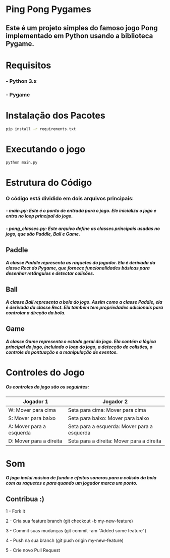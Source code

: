 # Ping Pong Pygames

## Este é um projeto simples do famoso jogo Pong implementado em Python usando a biblioteca Pygame.

# Requisitos

### - Python 3.x
### - Pygame

# Instalação dos Pacotes

```bash
pip install -r requirements.txt
```

# Executando o jogo

```bash
python main.py
```

# Estrutura do Código

### O código está dividido em dois arquivos principais:

##### - main.py: Este é o ponto de entrada para o jogo. Ele inicializa o jogo e entra no loop principal do jogo.
##### - pong_classes.py: Este arquivo define as classes principais usadas no jogo, que são Paddle, Ball e Game.

## Paddle

##### A classe Paddle representa as raquetes do jogador. Ela é derivada da classe Rect do Pygame, que fornece funcionalidades básicas para desenhar retângulos e detectar colisões.


## Ball
##### A classe Ball representa a bola do jogo. Assim como a classe Paddle, ela é derivada da classe Rect. Ela também tem propriedades adicionais para controlar a direção da bola.


## Game
##### A classe Game representa o estado geral do jogo. Ela contém a lógica principal do jogo, incluindo o loop do jogo, a detecção de colisões, o controle de pontuação e a manipulação de eventos.

# Controles do Jogo
##### Os controles do jogo são os seguintes:

| Jogador 1 | Jogador 2 |
| --- | --- |
| W: Mover para cima | Seta para cima: Mover para cima |
| S: Mover para baixo | Seta para baixo: Mover para baixo |
| A: Mover para a esquerda | Seta para a esquerda: Mover para a esquerda |
| D: Mover para a direita | Seta para a direita: Mover para a direita |

# Som
##### O jogo inclui música de fundo e efeitos sonoros para a colisão da bola com as raquetes e para quando um jogador marca um ponto.

## Contribua :)

1 - Fork it

2 - Cria sua feature branch (git checkout -b my-new-feature)

3 - Commit suas mudanças (git commit -am "Added some feature")

4 - Push na sua branch (git push origin my-new-feature)

5 - Crie novo Pull Request